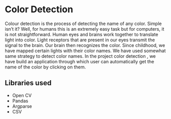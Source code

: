 # Color Detection

Colour detection is the process of detecting the name of any color. Simple isn’t it? Well, for humans this is an extremely easy task but for computers, it is not straightforward. Human eyes and brains work together to translate light into color. Light receptors that are present in our eyes transmit the signal to the brain. Our brain then recognizes the color. Since childhood, we have mapped certain lights with their color names. We have used somewhat same strategy to detect color names.
In the project color detection , we have build an application through which user can automatically get the name of the color by clicking on them.

## Libraries used
- Open CV
- Pandas
- Argparse
- CSV 

